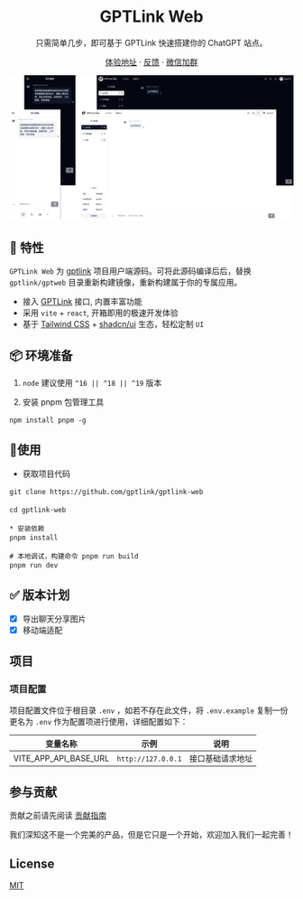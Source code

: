 <div align="center">
  <h1 align="center">GPTLink Web</h1>
  <p> 只需简单几步，即可基于 GPTLink 快速搭建你的 ChatGPT 站点。</p>

[体验地址](https://gptlink-web.vercel.app) · [反馈](https://github.com/gptlink/gptlink-web/issues) · [微信加群](./docs/qrcode.png)

  <img src="./docs/banner.png" />
</div>

## 🎉 特性

`GPTLink Web` 为 [gptlink](https://github.com/gptlink/gptlink) 项目用户端源码。可将此源码编译后后，替换 `gptlink/gptweb` 目录重新构建镜像，重新构建属于你的专属应用。

- 接入 [GPTLink](https://gpt-link.com/) 接口, 内置丰富功能
- 采用 `vite` + `react`, 开箱即用的极速开发体验
- 基于 [Tailwind CSS](https://tailwindcss.com/) + [shadcn/ui](https://ui.shadcn.com/) 生态，轻松定制 `UI`

## 📦 环境准备

1. `node` 建议使用 `^16 || ^18 || ^19` 版本

2. 安装 pnpm 包管理工具

```shell
npm install pnpm -g
```

## 🔨使用

- 获取项目代码

```shell
git clone https://github.com/gptlink/gptlink-web

cd gptlink-web

* 安装依赖
pnpm install

# 本地调试，构建命令 pnpm run build
pnpm run dev
```

## ✅ 版本计划

- [x] 导出聊天分享图片
- [x] 移动端适配

## 项目

### 项目配置

项目配置文件位于根目录 `.env` ，如若不存在此文件，将 `.env.example` 复制一份更名为 `.env` 作为配置项进行使用，详细配置如下：

| 变量名称              | 示例                        | 说明             |
| --------------------- | --------------------------- | ---------------- |
| VITE_APP_API_BASE_URL | `http://127.0.0.1` | 接口基础请求地址 |

## 参与贡献

贡献之前请先阅读 [贡献指南](https://github.com/gptlink/gptlink/blob/master/CONTRIBUTING.md)

我们深知这不是一个完美的产品，但是它只是一个开始，欢迎加入我们一起完善！

## License

[MIT](./LICENSE)
